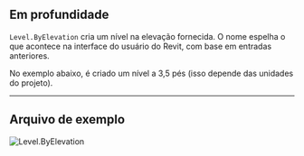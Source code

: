## Em profundidade
`Level.ByElevation` cria um nível na elevação fornecida. O nome espelha o que acontece na interface do usuário do Revit, com base em entradas anteriores.

No exemplo abaixo, é criado um nível a 3,5 pés (isso depende das unidades do projeto).
___
## Arquivo de exemplo

![Level.ByElevation](./Revit.Elements.Level.ByElevation_img.jpg)
